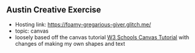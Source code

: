 ## Austin Creative Exercise
- Hosting link: https://foamy-gregarious-giver.glitch.me/
- topic: canvas
- loosely based off the canvas tutorial [W3 Schools Canvas Tutorial](https://www.w3schools.com/graphics/canvas_intro.asp) with changes of making my own shapes and text

